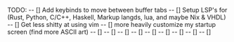TODO:
-- [] Add keybinds to move between buffer tabs
-- [] Setup LSP's for (Rust, Python, C/C++, Haskell, Markup langds, lua, and maybe Nix & VHDL)
-- [] Get less shitty at using vim
-- [] more heavily customize my startup screen (find more ASCII art)
-- []
-- []
-- []
-- []
-- []
-- []
-- []
-- []
-- []

